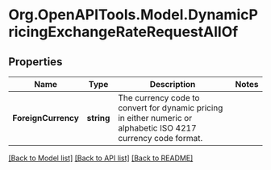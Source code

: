 # Org.OpenAPITools.Model.DynamicPricingExchangeRateRequestAllOf
## Properties

Name | Type | Description | Notes
------------ | ------------- | ------------- | -------------
**ForeignCurrency** | **string** | The currency code to convert for dynamic pricing in either numeric or alphabetic ISO 4217 currency code format. | 

[[Back to Model list]](../README.md#documentation-for-models) [[Back to API list]](../README.md#documentation-for-api-endpoints) [[Back to README]](../README.md)

